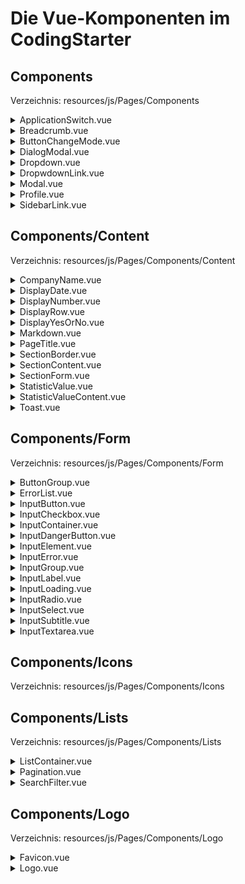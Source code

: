 # Die Vue-Komponenten im CodingStarter

## Components

Verzeichnis: resources/js/Pages/Components

<details>
    <summary>ApplicationSwitch.vue</summary>

    components
    - DropdownLink
    - SidebarLink

    props:
    - displayType
      - { header, sidebar }
    - applicationName
      - { admin, employee, customer }

</details>

<details>
    <summary>Breadcrumb.vue</summary>

    props:
    - home
      - default: "Dashboard"
    - applicationName
      - { admin, employee, customer }
    - current
      - Name der aktuellen Position
    - breadcrumbs
      - Liste der Navigationspunkte
    - startPage
      - { true, false }

    Beispiel:
    ```js
    <breadcrumb
        :application-name="$page.props.applications.app_admin"
        current="Edit"
        :breadcrumbs="{
            Liste: route('admin.user.index'),
            Anzeige: route('admin.user.show', appuser.id),
        }"
    ></breadcrumb>
    ```

</details>

<details>
    <summary>ButtonChangeMode.vue</summary>

    props:
    - mode
      - { light, dark}

    events:
    - changeMode

</details>

<details>
    <summary>DialogModal.vue</summary>

    components:
    - Modal.vue

    props:
    - show
      - { true, false }
    - maxWidth
      - { sm, md, lg, xl, 2xl } 
    - closeable
      - { true, false }

    events:
    - close
</details>

<details>
    <summary>Dropdown.vue</summary>

    props:
    - align
      - { left, right }
    - width
      - { 48, 64, 96}
    - autoClose
      - { true, false }
    - contentClasses
</details>

<details>
    <summary>DropwdownLink.vue</summary>

    props:
    - routeName
    - Name der Route
    - withIcon
      - { true, false }
    - withRoute
      - { true, false }

</details>

<details>
    <summary>Modal.vue</summary>

    props:
    - show
      - { true, false }
    - maxWidth
      - { sm, md, lg, xl, 2xl } 
    - closeable
      - { true, false }
    
    events:
    - close

</details>

<details>
    <summary>Profile.vue</summary>

    props:
    - sessions

</details>

<details>
    <summary>SidebarLink.vue</summary>

    props:
    - icon
    - Name des Icons, falls ein Icon angezeigt werden soll
    - label
    - Beschriftung
    - routeName
    - Name der Route

</details>


## Components/Content

Verzeichnis: resources/js/Pages/Components/Content

<details>
    <summary>CompanyName.vue</summary>

    components:
    - Favicon

    props:
    - classes
    - withFavicon
      - { true, false }
    - withSlogan
      - { true, false }
    - withLink
      - { true, false }
    - routeName
    - Name der Route

</details>

<details>
    <summary>DisplayDate.vue</summary>

    props:
    - value
    - timeOn
    - { true, false }

</details>

<details>
    <summary>DisplayNumber.vue</summary>

    props:
    - value
    - afterDigits
    - Anzahl der Nachkommastellen
    - valueUnit
      - zum Beispiel: Euro
    - valueUnitClass

</details>

<details>
    <summary>DisplayRow.vue</summary>

    props:
    - label

</details>

<details>
    <summary>DisplayYesOrNo.vue</summary>

    props:
    - value

</details>

<details>
    <summary>Markdown.vue</summary>

    props
    - markdown

</details>

<details>
    <summary>PageTitle.vue</summary>

    props
    - title

</details>

<details>
    <summary>SectionBorder.vue</summary>

</details>


<details>
    <summary>SectionContent.vue</summary>

    components:
    - SectionTitle

    slots:
    - title
    - description
    - onlinehelp
    - content

</details>

<details>
    <summary>SectionForm.vue</summary>

    components:
    - SectionTitle

    emits:
    - submitted

    props:
    - loading
      - { true, false }

</details>

<details>
    <summary>StatisticValue.vue</summary>

    props:
    - withIcon
    - icon
    - color
    - withLink
    - routeName
    - label
    - valueType
    - value
    - afterDigits
    - valueUnit
    - valueUnitClass

</details>

<details>
    <summary>StatisticValueContent.vue</summary>

    components:
    - DisplayNumber
    - DisplayDate

    props:
    - withIcon
    - icon
    - color
    - withLink
    - routeName
    - label
    - valueType
    - value
    - afterDigits
    - valueUnit
    - valueUnitClass
  
</details>


<details>
    <summary>Toast.vue</summary>

    props:
    - show
      - { true, false }
    - type
      - { success, error}
    - message

</details>

## Components/Form

Verzeichnis: resources/js/Pages/Components/Form


<details>
    <summary>ButtonGroup.vue</summary>

    props:
    - align
      - default: "justify-center md:justify-end"

</details>


<details>
    <summary>ErrorList.vue</summary>

    props:
    - Errors

</details>

<details>
    <summary>InputButton.vue</summary>

    prosp:
    - type
      - { submit, button }

</details>

<details>
    <summary>InputCheckbox.vue</summary>

    events:
    - update:checked
  
    props:
    - name
    - modelValue
    - label

</details>

<details>
    <summary>InputContainer.vue</summary>

    prosp:
    - fullWith
      - { true, false }

</details>

<details>
    <summary>InputDangerButton.vue</summary>
 
    props:
    - type

</details>


<details>
    <summary>InputElement.vue</summary>

    emits:
    - update:modelValue
  
    props:
    - name
    - modelValue
    - placeholder
    - required
      - { true, false }

</details>

<details>
    <summary>InputError.vue</summary>

    props:
    - message

</details>

<details>
    <summary>InputGroup.vue</summary>

</details>

<details>
    <summary>InputLabel.vue</summary>

    props:
    - name
      - der Name, der auch für das Eingabeelement benutzt wird

</details>

<details>
    <summary>InputLoading.vue</summary>

    props:
    - loading
      - { true, false }
    - loadingText

</details>

<details>
    <summary>InputRadio.vue</summary>

    events:
    - update:modelValue

    props:
    - modelValue
    - options
    - vertical

</details>

<details>
    <summary>InputSelect.vue</summary>

    events:
    - update:modelValue

    props:
    - modelValue
    - options

</details>

<details>
    <summary>InputSubtitle.vue</summary>

    props:
    - title

</details>

<details>
    <summary>InputTextarea.vue</summary>

    events:
    - update:modelValue

     props:
    - name
    - modelValue
    - placeholder
    - rows

</details>

## Components/Icons

Verzeichnis: resources/js/Pages/Components/Icons

## Components/Lists

Verzeichnis: resources/js/Pages/Components/Lists

<details>
    <summary>ListContainer.vue</summary>

    components:
    - Pagination
    - searchFilter

    props: 
    - datarows
    - filter
    - noEntries
    - routeIndex
    - searchFilter
      - { true, false }
    - searchText
    - showOn
      - { true, false }
    - routeShow
    - editOn
      - { true, false }
    - routeEdit

</details>

<details>
    <summary>Pagination.vue</summary>

    props:
    - links

</details>

<details>
    <summary>SearchFilter.vue</summary>

    events:
    - update:modelvalue
    - reset

    props:
    - modelValue
    - searchText

</details>

## Components/Logo

Verzeichnis: resources/js/Pages/Components/Logo

<details>
    <summary>Favicon.vue</summary>

    keine Events und keine Props.

</details>

<details>
    <summary>Logo.vue</summary>

    keine Events und keine Props.

</details>

